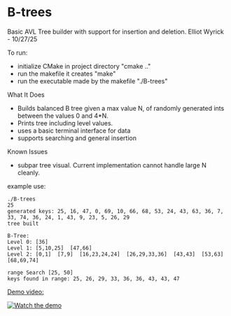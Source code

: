 # B-trees

Basic AVL Tree builder with support for insertion and deletion.
Elliot Wyrick - 10/27/25

To run:

- initialize CMake in project directory         "cmake .."
- run the makefile it creates                   "make"
- run the executable made by the makefile       "./B-trees"

What It Does

- Builds balanced B tree given a max value N, of randomly generated ints between the values 0 and 4*N.
- Prints tree including level values. 
- uses a basic terminal interface for data 
- supports searching and general insertion

Known Issues

- subpar tree visual. Current implementation cannot handle large N cleanly.

example use:

```
./B-trees
25
generated keys: 25, 16, 47, 0, 69, 10, 66, 68, 53, 24, 43, 63, 36, 7, 33, 74, 36, 24, 1, 43, 9, 23, 5, 26, 29
tree built

B-Tree:
Level 0: [36]  
Level 1: [5,10,25]  [47,66]  
Level 2: [0,1]  [7,9]  [16,23,24,24]  [26,29,33,36]  [43,43]  [53,63]  [68,69,74]  

range Search [25, 50]
keys found in range: 25, 26, 29, 33, 36, 36, 43, 43, 47
```

[Demo video:](https://youtu.be/VAhF01_03Oo)

[![Watch the demo](https://img.youtube.com/vi/VAhF01_03Oo/maxresdefault.jpg)](https://youtu.be/VAhF01_03Oo)

